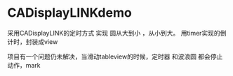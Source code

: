 # CADisplayLINKdemo
采用CADisplayLINK的定时方式 实现 圆从大到小 ，从小到大。  用timer实现的倒计时，封装成view


项目有一个问题仍未解决，当滑动tableview的时候，定时器 和波浪圆 都会停止动作，mark
